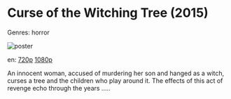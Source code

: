 # Curse of the Witching Tree (2015)

Genres: horror

![poster](http://image.tmdb.org/t/p/w500/dKtBgBkcLfxmNXLPqfPi0GN5SBI.jpg)

en:
  [720p](magnet:?xt=urn:btih:5F9637193371376D903DF8B43C4F41490DB80D03&tr=udp://glotorrents.pw:6969/announce&tr=udp://tracker.opentrackr.org:1337/announce&tr=udp://torrent.gresille.org:80/announce&tr=udp://tracker.openbittorrent.com:80&tr=udp://tracker.coppersurfer.tk:6969&tr=udp://tracker.leechers-paradise.org:6969&tr=udp://p4p.arenabg.ch:1337&tr=udp://tracker.internetwarriors.net:1337)
  [1080p](magnet:?xt=urn:btih:1E64A776ED0A1E97659E1BAFCC2310552233AE11&tr=udp://glotorrents.pw:6969/announce&tr=udp://tracker.opentrackr.org:1337/announce&tr=udp://torrent.gresille.org:80/announce&tr=udp://tracker.openbittorrent.com:80&tr=udp://tracker.coppersurfer.tk:6969&tr=udp://tracker.leechers-paradise.org:6969&tr=udp://p4p.arenabg.ch:1337&tr=udp://tracker.internetwarriors.net:1337)
  


An innocent woman, accused of murdering her son and hanged as a witch, curses a tree and the children who play around it. The effects of this act of revenge echo through the years .....